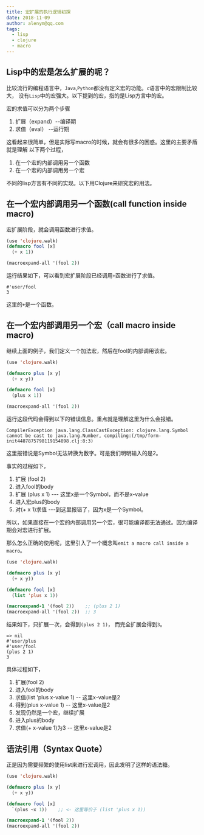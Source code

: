 ```yaml
---
title: 宏扩展的执行逻辑初探
date: 2018-11-09 
author: alenym@qq.com
tags: 
  - lisp 
  - clojure 
  - macro
---
```


## Lisp中的宏是怎么扩展的呢？

比较流行的编程语言中，`Java`,`Python`都没有定义宏的功能。`c`语言中的宏限制比较大，
没有`Lisp`中的宏强大。以下提到的宏，指的是Lisp方言中的宏。

宏的求值可以分为两个步骤 
1. 扩展（expand）--编译期  
2. 求值（eval）  --运行期

这看起来很简单，但是实际写macro的时候，就会有很多的困惑。这里的主要矛盾就是理解
以下两个过程，

1. 在一个宏的内部调用另一个函数
2. 在一个宏的内部调用另一个宏

<!-- more -->

不同的lisp方言有不同的实现。以下用Clojure来研究宏的用法。

## 在一个宏内部调用另一个函数(call function inside macro)

宏扩展阶段，就会调用函数进行求值。

```lisp
(use 'clojure.walk)
(defmacro fool [x]
  (+ x 1))

(macroexpand-all '(fool 2))   
```
运行结果如下，可以看到宏扩展阶段已经调用`+`函数进行了求值。

```
#'user/fool
3
```

这里的`+`是一个函数。

## 在一个宏内部调用另一个宏（call macro inside macro)

继续上面的例子，我们定义一个加法宏，然后在fool的内部调用该宏。

```lisp
(use 'clojure.walk)

(defmacro plus [x y]
  (+ x y))

(defmacro fool [x]
  (plus x 1))

(macroexpand-all '(fool 2))
```

运行这段代码会得到以下的错误信息。重点就是理解这里为什么会报错。

```
CompilerException java.lang.ClassCastException: clojure.lang.Symbol cannot be cast to java.lang.Number, compiling:(/tmp/form-init4487875798119154898.clj:8:3) 
```

这里报错说是Symbol无法转换为数字。可是我们明明输入的是2。

事实的过程如下，

1. 扩展 (fool 2)
2. 进入fool的body
3. 扩展 (plus x 1) --- 这里x是一个Symbol，而不是x-value
4. 进入宏plus的body
5. 对(+ x 1)求值  ---到这里报错了，因为x是一个Symbol。

所以，如果直接在一个宏的内部调用另一个宏，很可能编译都无法通过。因为编译期会对宏进行扩展。

那么怎么正确的使用呢，这里引入了一个概念叫`emit a macro call inside a macro`。

```lisp
(use 'clojure.walk)

(defmacro plus [x y]
  (+ x y))

(defmacro fool [x]
  (list 'plus x 1))

(macroexpand-1 '(fool 2))    ;; (plus 2 1)
(macroexpand-all '(fool 2))  ;; 3
```

结果如下，只扩展一次，会得到`(plus 2 1)`， 而完全扩展会得到`3`。

```
=> nil
#'user/plus
#'user/fool
(plus 2 1)
3
```

具体过程如下，

1. 扩展(fool 2)
2. 进入fool的body
3. 求值(list 'plus x-value 1) -- 这里x-value是2
4. 得到(plus x-value 1)  -- 这里x-value是2
5. 发现仍然是一个宏，继续扩展
6. 进入plus的body
7. 求值(+ x-value 1)为3 -- 这里x-value是2


## 语法引用（Syntax Quote）

正是因为需要频繁的使用list来进行宏调用，因此发明了这样的语法糖。

```lisp
(use 'clojure.walk)

(defmacro plus [x y]
  (+ x y))

(defmacro fool [x]
  `(plus ~x 1))    ;; <- 这里等价于 (list 'plus x 1))

(macroexpand-1 '(fool 2))
(macroexpand-all '(fool 2))
```

